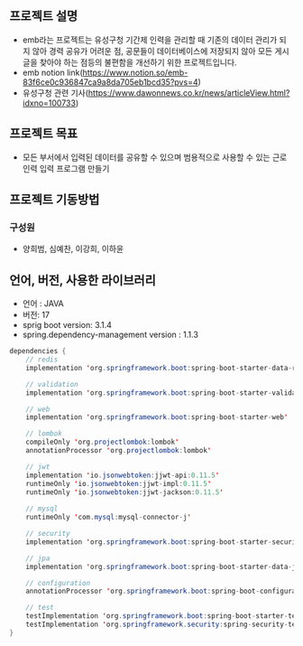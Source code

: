 ## 프로젝트 설명

- emb라는 프로젝트는 유성구청 기간제 인력을 관리할 때 기존의 데이터 관리가 되지 않아 경력 공유가 어려운 점, 공문들이 데이터베이스에 저장되지 않아 모든 게시글을 찾아야 하는 점등의 불편함을 개선하기 위한 프로젝트입니다. 
- emb notion link(https://www.notion.so/emb-83f6ce0c936847ca9a8da705eb1bcd35?pvs=4)
- 유성구청 관련 기사(https://www.dawonnews.co.kr/news/articleView.html?idxno=100733)

## 프로젝트 목표

- 모든 부서에서  입력된 데이터를 공유할 수 있으며 범용적으로 사용할 수 있는 근로 인력 입력 프로그램 만들기

## 프로젝트 기동방법

### 구성원

- 양희범, 심예찬,  이강희, 이하윤

## 언어, 버전, 사용한 라이브러리

- 언어 : JAVA 
- 버전: 17
- sprig boot version: 3.1.4
- spring.dependency-management version : 1.1.3

```java
dependencies {
	// redis
	implementation 'org.springframework.boot:spring-boot-starter-data-redis'

	// validation
	implementation 'org.springframework.boot:spring-boot-starter-validation'

	// web
	implementation 'org.springframework.boot:spring-boot-starter-web'

	// lombok
	compileOnly 'org.projectlombok:lombok'
	annotationProcessor 'org.projectlombok:lombok'

	// jwt
	implementation 'io.jsonwebtoken:jjwt-api:0.11.5' 
	runtimeOnly 'io.jsonwebtoken:jjwt-impl:0.11.5' 
	runtimeOnly 'io.jsonwebtoken:jjwt-jackson:0.11.5'
	
	// mysql
	runtimeOnly 'com.mysql:mysql-connector-j'

	// security
	implementation 'org.springframework.boot:spring-boot-starter-security'

	// jpa
	implementation 'org.springframework.boot:spring-boot-starter-data-jpa'

	// configuration
	annotationProcessor 'org.springframework.boot:spring-boot-configuration-processor'

	// test
	testImplementation 'org.springframework.boot:spring-boot-starter-test'
	testImplementation 'org.springframework.security:spring-security-test'
}
```
